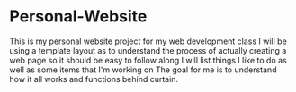 # Personal-Website
This is my personal website project for my web development class
I will be using a template layout as to understand the process of actually creating a web page so it should be easy to follow along
I will list things I like to do as well as some items that I'm working on
The goal for me is to understand how it all works and functions behind curtain.
